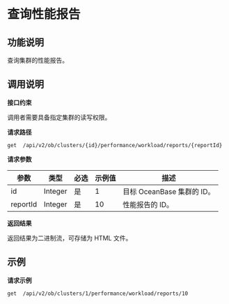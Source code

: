 查询性能报告 
================================



**功能说明** 
-----------------------------

查询集群的性能报告。

**调用说明** 
-----------------------------

**接口约束** 

调用者需要具备指定集群的读写权限。

**请求路径** 

`get  /api/v2/ob/clusters/{id}/performance/workload/reports/{reportId}`

**请求参数** 


|             参数              |   类型    | 必选 | 示例值  |                                                                                        描述                                                                                         |
|-----------------------------|---------|----|------|-----------------------------------------------------------------------------------------------------------------------------------------------------------------------------------|
| id | Integer | 是  | 1 | 目标 OceanBase 集群的 ID。    |
| reportId | Integer | 是  | 10 | 性能报告的 ID。    |


**返回结果** 

返回结果为二进制流，可存储为 HTML 文件。



**示例** 
---------------------------

**请求示例** 

```code
get  /api/v2/ob/clusters/1/performance/workload/reports/10
```








